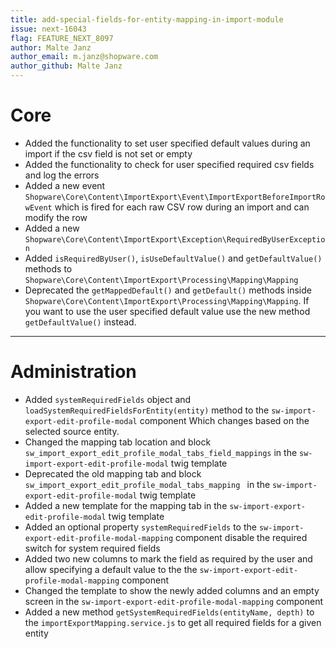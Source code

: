```yaml
---
title: add-special-fields-for-entity-mapping-in-import-module
issue: next-16043
flag: FEATURE_NEXT_8097
author: Malte Janz
author_email: m.janz@shopware.com 
author_github: Malte Janz
---
```

# Core
* Added the functionality to set user specified default values during an import if the csv field is not set or empty
* Added the functionality to check for user specified required csv fields and log the errors
* Added a new event `Shopware\Core\Content\ImportExport\Event\ImportExportBeforeImportRowEvent` which is fired for each raw CSV row during an import and can modify the row
* Added a new `Shopware\Core\Content\ImportExport\Exception\RequiredByUserException`
* Added `isRequiredByUser()`, `isUseDefaultValue()` and `getDefaultValue()` methods to `Shopware\Core\Content\ImportExport\Processing\Mapping\Mapping`
* Deprecated the `getMappedDefault()` and `getDefault()` methods inside `Shopware\Core\Content\ImportExport\Processing\Mapping\Mapping`.
  If you want to use the user specified default value use the new method `getDefaultValue()` instead.

___
# Administration
* Added `systemRequiredFields` object and `loadSystemRequiredFieldsForEntity(entity)` method to the `sw-import-export-edit-profile-modal` component
  Which changes based on the selected source entity.
* Changed the mapping tab location and block `sw_import_export_edit_profile_modal_tabs_field_mappings` in the `sw-import-export-edit-profile-modal` twig template
* Deprecated the old mapping tab and block `sw_import_export_edit_profile_modal_tabs_mapping ` in the `sw-import-export-edit-profile-modal` twig template
* Added a new template for the mapping tab in the `sw-import-export-edit-profile-modal` twig template
* Added an optional property `systemRequiredFields` to the `sw-import-export-edit-profile-modal-mapping` component disable the required switch for system required fields
* Added two new columns to mark the field as required by the user and allow specifying a default value to the the `sw-import-export-edit-profile-modal-mapping` component
* Changed the template to show the newly added columns and an empty screen in the `sw-import-export-edit-profile-modal-mapping` component
* Added a new method `getSystemRequiredFields(entityName, depth)` to the `importExportMapping.service.js` to get all required fields for a given entity
